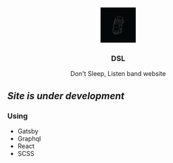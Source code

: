 <!-- PROJECT LOGO -->
<br />
<p align="center">
  <a href="#">
    <img src="src/images/dsl-logo.png" alt="Logo" width="80" height="80">
  </a>

  <h3 align="center">DSL</h3>

  <p align="center">
    Don't Sleep, Listen band website
    <br />
  </p>
</p>

<!-- ABOUT THE PROJECT -->

## _Site is under development_

<!-- [![Product Name Screen Shot][product-screenshot]](https://modestasrimkus.netlify.app) -->

### Using

- Gatsby
- Graphql
- React
- SCSS

<!-- CONTACT -->

<!-- ## Contact -->

<!-- Modestas Rimkus - [@linkedin](https://www.linkedin.com/in/modestas-rimkus/) - mr.modestasrimkus@gmail.com

Project Link: [https://modestasrimkus.netlify.app](https://modestasrimkus.netlify.app) -->

<!-- MARKDOWN LINKS & IMAGES -->
<!-- https://www.markdownguide.org/basic-syntax/#reference-style-links -->

<!-- [product-screenshot]: src/data/images/screenshot.png -->

